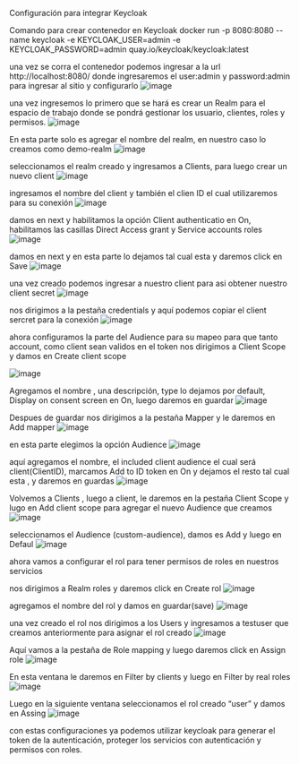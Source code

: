 Configuración para integrar Keycloak 

Comando para crear contenedor en Keycloak
docker run -p 8080:8080 --name keycloak -e KEYCLOAK_USER=admin -e KEYCLOAK_PASSWORD=admin quay.io/keycloak/keycloak:latest

una vez se corra el contenedor podemos ingresar a la url http://localhost:8080/ donde ingresaremos el user:admin y password:admin para ingresar al sitio y configurarlo 
![image](https://github.com/user-attachments/assets/9a5ba3e8-786b-4a41-ba90-ff7005c938e5)
 
una vez ingresemos lo primero que se hará es crear un Realm para el espacio de trabajo donde se pondrá gestionar los usuario, clientes, roles y permisos.
![image](https://github.com/user-attachments/assets/fed8e859-cc13-44f8-90aa-393e3e73d9a2)

En esta parte solo es agregar el nombre del realm, en nuestro caso lo creamos como demo-realm
 ![image](https://github.com/user-attachments/assets/2ccccf2d-1115-41bb-b91e-1a54a7b0311d)

seleccionamos el realm creado y ingresamos a Clients, para luego crear un nuevo client
 ![image](https://github.com/user-attachments/assets/d2354ce0-ce6d-49b1-8be0-2d4870ba14e5)

ingresamos el nombre del client y también el clien ID el cual utilizaremos para su conexión
![image](https://github.com/user-attachments/assets/d16a8f59-9e97-4eaa-a52b-c1e1c0c93f55)
 
damos en next y habilitamos la opción Client authenticatio en On, habilitamos las casillas Direct Access grant y Service accounts roles
 ![image](https://github.com/user-attachments/assets/97222b39-7710-4cfb-815b-c9a9ce8bc8a6)


damos en next y en esta parte lo dejamos tal cual esta y daremos click en Save
 ![image](https://github.com/user-attachments/assets/b48571e4-428d-4da0-9cb9-19a3987b018a)


una vez creado podemos ingresar a nuestro client para asi obtener nuestro client secret
 ![image](https://github.com/user-attachments/assets/780bca60-34fc-4bbe-98b7-4ec391f07262)

nos dirigimos a la pestaña credentials y aquí podemos copiar el client sercret para la conexión 
 ![image](https://github.com/user-attachments/assets/fabafbf7-8af3-43ff-8385-5a0baaef135a)



ahora configuramos la parte del Audience para su mapeo para que  tanto account, como client sean validos en el token 
nos dirigimos a Client Scope y damos en Create client scope

![image](https://github.com/user-attachments/assets/2fe7cf1f-3a20-40f2-8a43-871f424bf0c5)

Agregamos el nombre , una descripción, type lo dejamos por default, Display on consent screen en On, luego daremos en guardar 
![image](https://github.com/user-attachments/assets/beee79ff-d816-41ec-b287-115f04272860)


Despues de guardar nos dirigimos a la pestaña Mapper y le daremos en Add mapper 
![image](https://github.com/user-attachments/assets/a9b844ee-394d-4ba1-86c0-6f6bf6a18232)


en esta parte elegimos la opción Audience
![image](https://github.com/user-attachments/assets/86670fe4-4c18-43ca-8d15-d736ed7c89ce)


aquí agregamos el nombre, el included client audience el cual será client(ClientID), marcamos Add to ID token en On y dejamos el resto tal cual esta , y daremos en guardas
![image](https://github.com/user-attachments/assets/13ea65cc-e3ba-4b7b-b5c6-920be1e43c9a)


Volvemos a Clients , luego a client, le daremos en la pestaña Client Scope y lugo en Add client scope para agregar el nuevo Audience que creamos 
![image](https://github.com/user-attachments/assets/fdcefbb4-ee69-4aa1-81d3-0b6c22c812da)


seleccionamos el Audience (custom-audience), damos es Add y luego en Defaul
![image](https://github.com/user-attachments/assets/14c3c390-633d-4bb9-9e3b-eca16f8cd042)


ahora vamos a configurar el rol para tener permisos de roles en nuestros servicios 

nos dirigimos a Realm roles y daremos click en Create rol
![image](https://github.com/user-attachments/assets/a9c8974b-477c-4f99-816b-4914f81e46de)
 

agregamos el nombre del rol y damos en guardar(save)
![image](https://github.com/user-attachments/assets/325c9ded-7f76-4925-8322-370aaca6df65)


una vez creado el rol nos dirigimos a los Users y ingresamos a testuser que creamos anteriormente para asignar el rol creado
![image](https://github.com/user-attachments/assets/67b54275-44dc-4841-937d-63f5ba0121eb)
 

Aquí vamos a la pestaña de Role mapping y luego daremos click en Assign role
![image](https://github.com/user-attachments/assets/eb481086-2e02-494f-a65b-e1386d2888b1)


En esta ventana le daremos en Filter by clients y luego en Filter by real roles
![image](https://github.com/user-attachments/assets/aff42b21-be33-4d88-82c9-f1187ab47c71)
 

Luego en la siguiente ventana seleccionamos el rol creado “user” y damos en Assing
![image](https://github.com/user-attachments/assets/6fcaf568-a269-43ac-81db-c05004e51ea1)


con estas configuraciones ya podemos utilizar keycloak para generar el token de la autenticación, proteger los servicios con autenticación y permisos con roles. 
